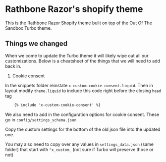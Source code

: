 # Rathbone Razor's shopify theme
This is the Rathbone Razor Shopify theme built on top of the Out Of The Sandbox Turbo theme.

## Things we changed

When we come to update the Turbo theme it will likely wipe out all our customizations. Below is a cheatsheet of the things that we will need to add back in.

1) Cookie consent

In the snippets folder reinstate `x-custom-cookie-consent.liquid`. Then in layout modify `theme.liquid` to include this code right before the closing `head` tag

````html
    {% include 'x-custom-cookie-consent' %}
````

We also need to add in the configuration options for cookie consent. These go in `config/settings_schema.json`

Copy the custom settings for the bottom of the old json file into the updated one. 

You may also need to copy over any values in `settings_data.json` (same folder) that start with `"x_custom_` (not sure if Turbo will preserve those or not)
